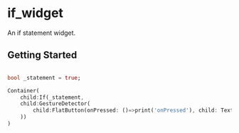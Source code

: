 # if_widget

An if statement widget.

## Getting Started

```dart

bool _statement = true;

Container(
    child:If(_statement,
    child:GestureDetector(
        child:FlatButton(onPressed: ()=>print('onPressed'), child: Text('Button'))
    ))
)

```
